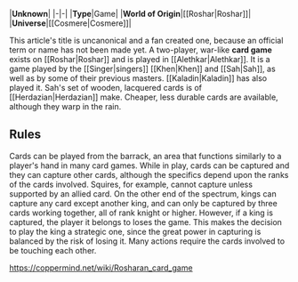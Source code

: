|**Unknown**|
|-|-|
|**Type**|Game|
|**World of Origin**|[[Roshar\|Roshar]]|
|**Universe**|[[Cosmere\|Cosmere]]|

This article's title is uncanonical and a fan created one, because an official term or name has not been made yet.
A two-player, war-like **card game** exists on [[Roshar\|Roshar]] and is played in [[Alethkar\|Alethkar]].
It is a game played by the [[Singer\|singers]] [[Khen\|Khen]] and [[Sah\|Sah]], as well as by some of their previous masters. [[Kaladin\|Kaladin]] has also played it. Sah's set of wooden, lacquered cards is of [[Herdazian\|Herdazian]] make. Cheaper, less durable cards are available, although they warp in the rain.

## Rules
Cards can be played from the barrack, an area that functions similarly to a player's hand in many card games. While in play, cards can be captured and they can capture other cards, although the specifics depend upon the ranks of the cards involved. Squires, for example, cannot capture unless supported by an allied card. On the other end of the spectrum, kings can capture any card except another king, and can only be captured by three cards working together, all of rank knight or higher. However, if a king is captured, the player it belongs to loses the game. This makes the decision to play the king a strategic one, since the great power in capturing is balanced by the risk of losing it. Many actions require the cards involved to be touching each other.



https://coppermind.net/wiki/Rosharan_card_game
